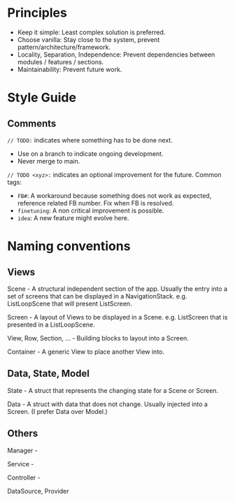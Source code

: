 # Principles

 - Keep it simple: Least complex solution is preferred.
 - Choose vanilla: Stay close to the system, prevent pattern/architecture/framework.
 - Locality, Separation, Independence: Prevent dependencies between modules / features / sections.  
 - Maintainability: Prevent future work.


# Style Guide

## Comments

`// TODO:` indicates where something has to be done next. 

 - Use on a branch to indicate ongoing development.
 - Never merge to main.

`// TODO <xyz>:` indicates an optional improvement for the future. Common tags:

 - `FB#`: A workaround because something does not work as expected, reference related FB number. Fix when FB is resolved.
 - `finetuning`: A non critical improvement is possible.
 - `idea`: A new feature might evolve here.


# Naming conventions

## Views

<xyz>Scene -
A structural independent section of the app. 
Usually the entry into a set of screens that can be displayed in a NavigationStack.
e.g. ListLoopScene that will present ListScreen.

<xyz>Screen -
A layout of Views to be displayed in a Scene.
e.g. ListScreen that is presented in a ListLoopScene. 

<xyz>View, Row, Section, ... -
Building blocks to layout into a Screen.

<xyz>Container -
A generic View to place another View into.


## Data, State, Model

<xyz>State -
A struct that represents the changing state for a Scene or Screen.

<xyz>Data -
A struct with data that does not change. Usually injected into a Screen.
(I prefer Data over Model.)


## Others

<xyz>Manager -

<xyz>Service -

<xyz>Controller -

DataSource, Provider
